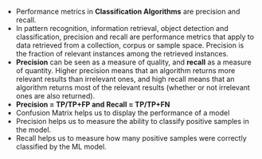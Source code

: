 - Performance metrics in **Classification Algorithms** are precision and recall.
- In pattern recognition, information retrieval, object detection and classification, precision and recall are performance metrics that apply to data retrieved from a collection, corpus or sample space. Precision is the fraction of relevant instances among the retrieved instances.
- **Precision** can be seen as a measure of quality, and **recall** as a measure of quantity. Higher precision means that an algorithm returns more relevant results than irrelevant ones, and high recall means that an algorithm returns most of the relevant results (whether or not irrelevant ones are also returned).
- **Precision = TP/TP+FP and Recall = TP/TP+FN**
- Confusion Matrix helps us to display the performance of a model
- Precision helps us to measure the ability to classify positive samples in the model.
- Recall helps us to measure how many positive samples were correctly classified by the ML model.
